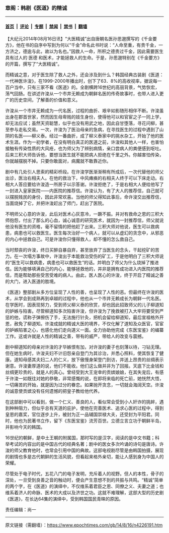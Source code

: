 ### 章阁：韩剧《医道》的精诚

---

#### [首页](../../../..?n4226191) &nbsp;|&nbsp; [评论](../../../../../epoch-comment?n4226191) &nbsp;|&nbsp; [专题](../../../../../epoch-special?n4226191) &nbsp;|&nbsp; [禁闻](../../../../../epoch-news?n4226191) &nbsp;|&nbsp; [禁书](../../../../../books?n4226191) &nbsp;|&nbsp; [翻墙](https://github.com/gfw-breaker/nogfw/blob/master/README.md?n4226191)


<div class="post_content" id="artbody" itemprop="articleBody">
 <!-- article content begin -->
 <p>
  【大纪元2014年08月16日讯】“大医精诚”出自唐朝名医孙思邈撰写的《千金要方》，他在书的自序中写到为何以“千金”命名此书时说：“人命至重，有贵千金，一方济之，德逾与此，故以为名也。”因救人一命，所积之德贵过千金，因此需要医生具有过人的
  <ok href="https://www.epochtimes.com/gb/tag/%E5%8C%BB%E5%BE%B7.html">
   医德
  </ok>
  和医术，才能拯救人的生命。于是，孙思邈特别在《千金要方》的开篇，撰写了“大医精诚”。
 </p>
 <p>
  而精诚之意，对于医生除了救人之外，还会涉及到什么？韩国经典古装剧《医道：一代神医许浚》，在1999-2000年播出时，创下了63．8%的高收视率，据说每一百户当中，只有三家不看《医道》的。全剧横跨16世纪的高丽背景，气势恢宏，荡气回肠。在讲述许浚从一个市井无赖成为朝鲜名医的传奇故事时，也带人进入更广的历史空间，了解善的价值和意义。
 </p>
 <p>
  许浚从一个市井无赖成为一代名医，过程的曲折、艰辛如影随形相伴不断。许浚虽出身在郡首世家，然而因生母卑贱的妓生身份，使得他可以和官宦之子一同上学，却无法应试；虽然天资聪慧，似乎也没有用武之地，因此自甘堕落，寻花问柳，甚至参与走私交易。一次，许浚为了医治母亲的急病，在寻找医生的过程中遇到了山阴的名医——柳义泰。经过一番曲折，成了柳义泰家中的挑水杂工，开始了他的医术生涯。作为一初学者，在没有明白真正的医道之前，许浚和其他人一样，也害怕接触有传染性质的大风疮，也为师父为了辨别病情，亲口尝病人的粪便感到呕吐。后来三积大师告诉他，要想当医生就不能把病人拒绝在千里之外。你越害怕传染，你就越摆脱不掉。只要你敢面对，病魔就不敢靠近你。
 </p>
 <p>
  剧中有几处引人思索的精彩桥段。在许浚学医渐渐稍有所成后，一次代替他的师父出诊，医治右相夫人。在他的救治下，中风瘫痪的右相夫人终于可以下床走动。右相大人答应要给许浚造一所房子以示答谢。许浚拒绝了，于是右相大人便给他写了一封进入皇家医院——内医院的推荐信。许浚认为，有了大人的推荐信，自己就可以摆脱贱民的身份，因此非常欢喜。当他的师父得知此事后，命许浚交出推荐信，当面烧掉了它，并把许浚赶出了师门，赶出了医院。
 </p>
 <p>
  不明师父心意的许浚，此后对医术心灰意冷，一蹶不振。并对有救命之恩的三积大师抱怨，付出了那么的心血，诚心诚意的研究医术，就因为一封推荐信，师父就说他没有医生的资格，毫不留情的把他赶了出来。三积大师对他说，医生可以救病患，病患也可以救医生。医生每次治好一个病人，就可以从虚幻的贪念中，从邪恶的内心中拯救自己。可是许浚你只懂得救人，却不懂的怎么救自己。
 </p>
 <p>
  当时颓丧的许浚，终日买醉自暴自弃，甚至放弃了当医生的念头，干起挖矿的苦力。在一次塌方事故中，许浚出于本能救治受伤的矿工，于是他明白了三积大师说的“医生可以救病患，病患也可以救医生”的话。并明白了师父为什么烧掉了推进信。因为能够填满自己的内心，能够拯救他的，并非是拥有成功进入内医院的推荐信，而是帮助那些受苦受难的病人。由此，医人医心的许浚，终于开启了精诚之善的大门，进入医道的胜境。
 </p>
 <p>
  《医道》整部剧从多方位呈现了人性的善，也呈现了人性的恶。但最终在许浚的医术，从学会到成熟再到卓越的过程中，他也从一个市井无赖成长为朝鲜一代名医。在学医时，因表现努力，受到师父柳义泰的欣赏，却也因此招致师父的儿子柳道知的妒嫉与陷害。尽管柳道知多次陷害许浚，但许浚为了挽救被打入大牢将要受到严惩的他，谎称子弹擦伤了手，无法施行针灸，把机会留给柳道知，最后宣祖格外开恩，赦免了柳道知。许浚成就的精诚大医的境界，不仅化解了道知及众医官，官宦的妒嫉陷害之心，也感化他们走向道义一面。全力协助他完成《东医宝鉴》的编纂工作。这或许就是人性的精诚之善，带有的威严，带给人的改变与震撼。
 </p>
 <p>
  剧中柳道知的母亲对许浚的才华嫉恨有加，对许浚的妻子也刻薄以待，刁钻无理。但在她生病时，许浚夫妇不计旧怨亲自登门为其诊治，并悉心照料，使其恢复了健康。道知母感其夫妇二人的仁义，放下傲慢身架登门到访，并送上昂贵的丝绸表示谢意。许浚妻厚道的说，他们不能收。他们这么做并非为了回报。天底下比金钱和丝绸更珍贵的，就是人的真心。曾经受到大王宠幸的贡嫔娘娘，在其失宠后，有感于许浚一如既往对她的恭敬，非常感慨的说，在即将来临的死亡前，她恍然大悟，一切痛苦的开始，就是因为过分的眷恋。如果抛开贪念，一切就会海阔天空。许浚的诚意使贡嫔没有任何遗憾的把皇子教给他代养。
 </p>
 <p>
  在这部剧中可以看到，做一个仁义、善良的人，看似常会受到小人奸诈的挑衅，遇到种种阻力，但似乎总有天道的庇护，使他在完善医术、追求心医的过程中，得到皇恩的嘉奖，官位逐步上升，被封为正一品辅国崇禄大夫，还受封为平阳君。同时，他也为民著书立作，留下《东医宝鉴》流芳百世。立德立言立功于朝鲜半岛，并影响今天的韩国。
 </p>
 <p>
  16世纪的朝鲜，是中土王朝的附属国，那时写的是汉字，阅读的是中文书籍；科举考试的内容出的是中国古代的经典名著；剧中的医女多次吟诵的诗句是唐诗。许浚的师父教育他时，也常会引用中国的典故。这部电视剧尽管是由韩国拍摄，展现的剧情也多是古代朝鲜的生活风貌，但看起来格外亲切，能让人感到身为中国人的荣耀。
 </p>
 <p>
  尽管处于电子时代，五花八门的电子发明，充斥着人的视野。但人的本性，骨子的深处，一旦受到良善之音的触动时，便会产生意想不到的共振与共鸣。“精诚”简单的两个字，在《医道》的演绎中，不仅维系着君臣之恩、同僚之义、夫妻之道；也维系着济人的命脉、医术的大成以及济世之功。这就不难理解，这部大型的历史剧《医道》，在长达64集的演绎中，受到韩国国民青睐的原因。
 </p>
 <p>
  责任编辑：尚一
 </p>
 <!-- article content end -->
 <div id="below_article_ad">
 </div>
</div>


---

原文链接（需翻墙）：https://www.epochtimes.com/gb/14/8/16/n4226191.htm